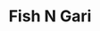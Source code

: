 ---
layout: place
title: "Fish N Gari"
permalink: /california/san-francisco/fish-n-gari.html
stateAbbr: CA
stateName: California
cityName: San Francisco
place_id: ChIJjTEnAuuAhYARB2g4qgYihJg
photos:
  - name: >-
      places/ChIJjTEnAuuAhYARB2g4qgYihJg/photos/AeeoHcLCSLDQeofNSppX--dfVe4KYhui32iX26ylWHHRQ3dKQeRDKonRY4CMn-Zm4crbGoclpqwp5HP_TcGFDu_mjSe9NA-YyvB96QhWHnj-swTj_aDEilemBbe64XBos45ERmC8OmMPU-Hle3X5R0KjNGt1uOfOc_U1CUxp0gC9j_eca6xz2bbtgHp0vnQBI18UGFtHnFBvgysFUDcloZfu9nQNwn7ayVClbrBgn7MKQ7qzs9ibcfpdGxaD9kobL62YolKTFRCPIFvcFYAqSQogR9Z0yKUNklrD3CmeHsomcXvMI-ya0umtAs44tSQytosYt87QdxvQyVBPqtfTcag45veWFfQfgfWg3yNBea2-Q8EttENlLTISstKsxsM3Ke8K9Z-INrEEUCygj8jwT3JMoS24jCq-NdQYEUM_GSO6db_4_gDB
    widthPx: 4032
    heightPx: 3024
    authorAttributions:
      - displayName: Richard on Dauntless
        uri: https://maps.google.com/maps/contrib/115069138198654709788
        photoUri: >-
          https://lh3.googleusercontent.com/a-/ALV-UjVCmWXQL95N8rv16Cb4QCqw_AUBCIZV2DnL_KuTWz_9OpxRosMu=s100-p-k-no-mo
    flagContentUri: >-
      https://www.google.com/local/imagery/report/?cb_client=maps_api_places.places_api&image_key=!1e10!2sCIHM0ogKEICAgICk3rS__gE&hl=en-US
    googleMapsUri: >-
      https://www.google.com/maps/place//data=!3m4!1e2!3m2!1sCIHM0ogKEICAgICk3rS__gE!2e10!4m2!3m1!1s0x808580eb0227318d:0x98842206aa386807
  - name: >-
      places/ChIJjTEnAuuAhYARB2g4qgYihJg/photos/AeeoHcJoK26vcVMljmNaw_k1xT3wrBRBbGnskeCEylpyw6Hcit9IPQAqXTh3vgUdHg0dRVjAHOLLPVvSegZONd5iCw9Ia94wb9F_25IppuZs2HA_op_vhSAFwrAVoSuXVhQwQBOnvGFQ8wuI4vHBHxEvuay2tlW-i1b6Ny_NWx26ZcwRyJwmL7mfVzuVGBK7L_b6MhYLO3ZnMqCTT5MX292u_Og6iTM-SQ9leT1gF_dd6dhAhnOUxDKshrX4ixzq8geJzDUXKgsgOmswKi5d7f9vCQCluIgxB4y7Nr_JfMbR8UfOPoSK-hRY1JmfuXEajVK9Vwqik3wNnulQ4buOSegDpSNInRNUdF3Asl6XhSmk9BQCGjdUUS_yT8xFwfntKzwAP1OFaWx2QO30E-G3rfQCwbjIUfH12EqGsFXyUN84luP2vg
    widthPx: 2688
    heightPx: 1512
    authorAttributions:
      - displayName: Russ Lewis
        uri: https://maps.google.com/maps/contrib/103209757896548505068
        photoUri: >-
          https://lh3.googleusercontent.com/a/ACg8ocKFjMkeLt63lEIgkfdlEXpZ2NRjjSqr7JkymUQjY20FO7Y-cw=s100-p-k-no-mo
    flagContentUri: >-
      https://www.google.com/local/imagery/report/?cb_client=maps_api_places.places_api&image_key=!1e10!2sCIHM0ogKEICAgICxsYP2Cw&hl=en-US
    googleMapsUri: >-
      https://www.google.com/maps/place//data=!3m4!1e2!3m2!1sCIHM0ogKEICAgICxsYP2Cw!2e10!4m2!3m1!1s0x808580eb0227318d:0x98842206aa386807
  - name: >-
      places/ChIJjTEnAuuAhYARB2g4qgYihJg/photos/AeeoHcJKg80P06PeYxmRba2AkTgMXbQcI49PvX_1typVCb2t6U9QlH6uhbvCjQTD1yVD9WcT00FNw0qKhR3eTnx0h84bcIINWC_FW-Z0kM4cgpNRm6t_N1KQQ024RIZCxReXAuYC_aIP6qcLn0PGUNM58hGCAh8vTrRE2gaMhkBTJpvO-3WlyB7eCYLKKPpXjMMcDwIF0t6vnJ210c5W_QWE0EhdZ2dJVoASrr5E0Z9D_WgcP9DogUyAsAXBhtoQC3hd4gNXT-Cnc42xIHp_kDMzbeMDdb4jp3oKrLW0Hn9Av3tOF-hA0TJ61jRJteIyG2ZKh1SmUadipv8T9WtSaDhz8vlzGRFoM88qYlfYdhd-UbQFiValxfk4b1YpaTbNkDB8HDUuVGkAQovCkOAK1kAwKB6Sdad_5LeC5aP3BKjuCOul2m9S
    widthPx: 2688
    heightPx: 1512
    authorAttributions:
      - displayName: Russ Lewis
        uri: https://maps.google.com/maps/contrib/103209757896548505068
        photoUri: >-
          https://lh3.googleusercontent.com/a/ACg8ocKFjMkeLt63lEIgkfdlEXpZ2NRjjSqr7JkymUQjY20FO7Y-cw=s100-p-k-no-mo
    flagContentUri: >-
      https://www.google.com/local/imagery/report/?cb_client=maps_api_places.places_api&image_key=!1e10!2sCIHM0ogKEICAgICxsYP28wE&hl=en-US
    googleMapsUri: >-
      https://www.google.com/maps/place//data=!3m4!1e2!3m2!1sCIHM0ogKEICAgICxsYP28wE!2e10!4m2!3m1!1s0x808580eb0227318d:0x98842206aa386807
  - name: >-
      places/ChIJjTEnAuuAhYARB2g4qgYihJg/photos/AeeoHcJT9s1wyp7qTMRQhIJFBngozqo4NDrtfVJcYbrT2y4509dtlEk6f3PTRbWXkACdE9uu8DT_pxe8xyfctosdcSKTVq5F6ywp1qtOw2pTzuZhag-H7PfM4IlClC_C-z1jkpBiZUOfeGpzVNR_TGj0u6ls8Y-sqKZnLd2sjil7C4dcfK5PVTg3F8Db9VvGM-unApr4f3D5_LGAmqlcTwdxFp1D-0nwSNjAgamD6cY0FPk20n6RMOq8cKjywOeqxXErqiXqoCMHcueX7VBfbOec_FZ88n6iKpzMzex7PscJrobycr83JNpmFfbO9hHwjk7VmSp3UPcj-bEBDIIzdQTJ9CUCCXi-RmIs_V4wMAR0m3qH01lC1Acn5b5A98J0zgrx_VBH_3c9WV9DMFBzHMS0hjZHWmreAxNgRz0hh36lO72ASg
    widthPx: 4032
    heightPx: 3024
    authorAttributions:
      - displayName: Richard on Dauntless
        uri: https://maps.google.com/maps/contrib/115069138198654709788
        photoUri: >-
          https://lh3.googleusercontent.com/a-/ALV-UjVCmWXQL95N8rv16Cb4QCqw_AUBCIZV2DnL_KuTWz_9OpxRosMu=s100-p-k-no-mo
    flagContentUri: >-
      https://www.google.com/local/imagery/report/?cb_client=maps_api_places.places_api&image_key=!1e10!2sCIHM0ogKEICAgICk3rS_ZQ&hl=en-US
    googleMapsUri: >-
      https://www.google.com/maps/place//data=!3m4!1e2!3m2!1sCIHM0ogKEICAgICk3rS_ZQ!2e10!4m2!3m1!1s0x808580eb0227318d:0x98842206aa386807
  - name: >-
      places/ChIJjTEnAuuAhYARB2g4qgYihJg/photos/AeeoHcJiKOWHUmwUk9Optx66ADVF7gRKBIt7tVWK0jeHB4KMEpkWHnD7RL40uSXLFQBHGdyWJ26XM6QoKq_uP_nRZXHNjucWWAK-exJAqHPTSxq9WJEYWUScEZU2-mhBsTd3oBp5orSzwFkgm9EQS6XVBEtTdznOFNvseJ6vCFZJ_lhORvrBY7nkJviRCoUTgTrCqRWOynB5jyUT50zskeRMTeaUY7GeA8F7ZYnpj3nyZdn7SG9X6z2ai__43EB9hCReN4FBnPO0pU206Pn9fYycA8Ub9H7ymLAaQ2en3XA1rtsMWqsh4UfxKlaBkA0p2W8zU3_cwFDhVNe-lEI2n4NK25EM7_2MFgWYXI6F-BVCCvVDe-_UD5pamUJRpe8tIA4N6F1ykw5sIMT8meBke8oUyip4guWxDLSWO3SlO0MF3-LTuw
    widthPx: 2700
    heightPx: 4800
    authorAttributions:
      - displayName: Thomas Gin
        uri: https://maps.google.com/maps/contrib/114627211321712823728
        photoUri: >-
          https://lh3.googleusercontent.com/a/ACg8ocJnHXQNXefOC3aflkMZCHVrtSkvRfGxuy1wR1-8aL5z7QQMdQ=s100-p-k-no-mo
    flagContentUri: >-
      https://www.google.com/local/imagery/report/?cb_client=maps_api_places.places_api&image_key=!1e10!2sCIHM0ogKEICAgICkoNL0Aw&hl=en-US
    googleMapsUri: >-
      https://www.google.com/maps/place//data=!3m4!1e2!3m2!1sCIHM0ogKEICAgICkoNL0Aw!2e10!4m2!3m1!1s0x808580eb0227318d:0x98842206aa386807
  - name: >-
      places/ChIJjTEnAuuAhYARB2g4qgYihJg/photos/AeeoHcJ4dtY9-euvKL0uleygnfB0x3gGpzVl7T9DzgfjDkc4TKVYI4M5MnaGVUI_ZB7UDjKWxXpRf7_-4ezpxXDuqeHIX1baWyzHg3sigXVpjVtUtEapzm43lCrfnsmSPSzPLMJZ_1ij9fcnzDuf3ihap5d3iegHbGzKtlXF3hk2zZgAay3wEt-mFr-k-eH5Xf4fvQOGXjAJIFNGU1yr2DpeIlYoZLNQJQeYQmVApmGRDBGox_1U3G59FT4pqIMbQ06PqkmudTSPn-LvbNOJwLA3yIvzyk7oOES0oNhPLGXCOkrxuSNrBirvPqNG65CBT48m5qZ12h5cnCf-5HxJvaQ-cYFBE2UWpbOK9LTzAbYgBpL2Hdzo52zSUPllzyalbmIejINS1wr8EAOSk_BmFK70XPzBqlImoYiYyWqajofhyCd_j27f
    widthPx: 3024
    heightPx: 4032
    authorAttributions:
      - displayName: Adela Arguijo
        uri: https://maps.google.com/maps/contrib/112537324329674125606
        photoUri: >-
          https://lh3.googleusercontent.com/a/ACg8ocKQ4lE7ImwFicAc5xsES2XSYYU4f9U8r59p_A4wAZml_QuRVw=s100-p-k-no-mo
    flagContentUri: >-
      https://www.google.com/local/imagery/report/?cb_client=maps_api_places.places_api&image_key=!1e10!2sCIHM0ogKEICAgIDk2-ajlgE&hl=en-US
    googleMapsUri: >-
      https://www.google.com/maps/place//data=!3m4!1e2!3m2!1sCIHM0ogKEICAgIDk2-ajlgE!2e10!4m2!3m1!1s0x808580eb0227318d:0x98842206aa386807
  - name: >-
      places/ChIJjTEnAuuAhYARB2g4qgYihJg/photos/AeeoHcLGNZl194ZSDAs1zM0QVIxAfcGuBFbhozdKbv7Wze5_gQzCnbAbdDO5vSdTbadTaDw9-aZE8BvTrn9E2aAPmcp97AsnC7vbaPqgCnoZWT3vRB4bBP50hE3DEfxWj5om9wtBFOgPR5d5gSl6OSIwipqDH15rxVao1ZDugs5GZ5ydwHWhkZKi2z1tcQ1X_cyO_vOzJQYr20AAJbABDf_0jpjAv9EgLcO61flZ7vu7-n2l6er35lVPMMHJmHbzD185M0fZnTYgCBLeMCLNzql_vedv8ERUo-QsrAIEy8Ixl2UTLMY_zrwAyxpVSWlWRvRaAVaX6Qqqvw9yodUDc-VJRJxCk3Slm910ngsX1YXWjfT5ecKKlmydkVokA53w4n1XQ4C3O9ykROj9wzyZERrNcOMcH18w5TLmokwCgwvxsSlP3g
    widthPx: 2240
    heightPx: 3968
    authorAttributions:
      - displayName: Thomas Gin
        uri: https://maps.google.com/maps/contrib/114627211321712823728
        photoUri: >-
          https://lh3.googleusercontent.com/a/ACg8ocJnHXQNXefOC3aflkMZCHVrtSkvRfGxuy1wR1-8aL5z7QQMdQ=s100-p-k-no-mo
    flagContentUri: >-
      https://www.google.com/local/imagery/report/?cb_client=maps_api_places.places_api&image_key=!1e10!2sCIHM0ogKEICAgICk39jXFQ&hl=en-US
    googleMapsUri: >-
      https://www.google.com/maps/place//data=!3m4!1e2!3m2!1sCIHM0ogKEICAgICk39jXFQ!2e10!4m2!3m1!1s0x808580eb0227318d:0x98842206aa386807
  - name: >-
      places/ChIJjTEnAuuAhYARB2g4qgYihJg/photos/AeeoHcLXfjFWSkS2MiIEsxGvqWwOiU1sNgthWcbkETNiyKmnG4e7H360See14Ieg2Q3C5DGBlmGSTMZ829Ta675e82nweNyZlNL7FGl7HNCeF9qz3DlbTKs6EAudK28_l5W3wVmbCXukEepEymhjPLJCsxhhf5eyfx2-LWOynK6K4_cCo0O9Rj_wl3MLV5g14ZYSga2jwPnkoqF83eQ4jF9Hf3B-DMDRIxxIr_yepsIH44CL-GhYJG6zTKBCsh_l9PuWV1O0bz6rbp2j9vb7XCMKY2pLcqEDXDV3lLu7A56q9RAkDAbN-UixbKIaSknW2UbCEez9tLfCGwlu7xXmYEuyS8O_zgk33X7ZIAeRsl0WTEpqD34SGjT166O2Xfs4MYXsJrWfmYrBcpdOzdzy7IaWaXPyK6ecwk7PPTM9j_kBoi1lAmEI
    widthPx: 4032
    heightPx: 3024
    authorAttributions:
      - displayName: Keisuke Watanabe
        uri: https://maps.google.com/maps/contrib/114287817211213245784
        photoUri: >-
          https://lh3.googleusercontent.com/a-/ALV-UjXfHmOsHZw4XuZk3Zbig6reewCPYMdlJPHPomC3gVWA5fdWoxmw=s100-p-k-no-mo
    flagContentUri: >-
      https://www.google.com/local/imagery/report/?cb_client=maps_api_places.places_api&image_key=!1e10!2sCIHM0ogKEICAgICK8PPZzQE&hl=en-US
    googleMapsUri: >-
      https://www.google.com/maps/place//data=!3m4!1e2!3m2!1sCIHM0ogKEICAgICK8PPZzQE!2e10!4m2!3m1!1s0x808580eb0227318d:0x98842206aa386807
  - name: >-
      places/ChIJjTEnAuuAhYARB2g4qgYihJg/photos/AeeoHcJ1YDdOdPXeHhCP4M4knbCPBhv-2-KtkSwjviZf2vk8H7jyvvp150B6_H82WDL5NKmC3DCip9SOr0EW0vzTEF0hUbtwMZ0n0NM-I4muOM6ozVIu0RvI7yo5ZISvlO8gtXNWIOiUMRBbL7qekrZ8ZrTnVWzhCXu60Ih8puHdUnzIaA4Lp97yrcf_-o4sLQQ2ag-seuUNcig0dSuCSL_sFA-RFKvwx1Gf0iapPvjvBbj-6d0pZyYv5T8eQx5wx_iSrvfAes-ke1yKxSaToH29EU0xlqQed2qSge0LeOy4F9nJwxnlL1usISOneUg-wcmyqIzmtrIuDzmEutPvsCAvh8oesbRk-bf4ioSMGLwsyCwrnarfjnphzjm1o29IoIO9Vp0JdIiS-kOkex46OrxR4uvBawHYRITftIX3IqF2nueaew
    widthPx: 4032
    heightPx: 3024
    authorAttributions:
      - displayName: Jackie
        uri: https://maps.google.com/maps/contrib/107782400046739472121
        photoUri: >-
          https://lh3.googleusercontent.com/a/ACg8ocLRqBhPjD3kz-J5TYRS_QLE3yzCECdyrFQH2OVGOkwDczXWJJQ=s100-p-k-no-mo
    flagContentUri: >-
      https://www.google.com/local/imagery/report/?cb_client=maps_api_places.places_api&image_key=!1e10!2sCIHM0ogKEICAgIDG2afKCA&hl=en-US
    googleMapsUri: >-
      https://www.google.com/maps/place//data=!3m4!1e2!3m2!1sCIHM0ogKEICAgIDG2afKCA!2e10!4m2!3m1!1s0x808580eb0227318d:0x98842206aa386807
  - name: >-
      places/ChIJjTEnAuuAhYARB2g4qgYihJg/photos/AeeoHcLXkbZzPGUZWE3mhzC1t5HgSGTz9aTy_emgI-3vGNnoUmyDiUEC1HE0ij021CmIZ6-lP2bfwTp5HTXWFCoYyJEe2C86T4lj7YV4JD74PtiNZJqFj8-F6UjpyVUyDu_t1TYne7by_P-5dlbyk5CLIJwMVScn5omoWKu6wFgKIbJV3-fjC_pKrFBwKaBHkkS871G8ncL-AzygsHMn_A-k-aI1M8_CZxrGOL3WuD9F_P7KmqhiXf_MpQWB5LoZeZYMxKhEnZZFtZrN35uNrgdwSyuc1pV5PwXgofijqlEyQmsWsakhcUgpszavZ7VxeSn12i0Zujnx4NNwVX03itK7YLXIbUFe52SJNNwSqaM4d8WjQPSFApWRJZZRhvT-f3zGsTvFLlvGif2doMoy7nJoaJHiyYc7cj3jxP38cXi3n3swcw
    widthPx: 3968
    heightPx: 2240
    authorAttributions:
      - displayName: Thomas Gin
        uri: https://maps.google.com/maps/contrib/114627211321712823728
        photoUri: >-
          https://lh3.googleusercontent.com/a/ACg8ocJnHXQNXefOC3aflkMZCHVrtSkvRfGxuy1wR1-8aL5z7QQMdQ=s100-p-k-no-mo
    flagContentUri: >-
      https://www.google.com/local/imagery/report/?cb_client=maps_api_places.places_api&image_key=!1e10!2sCIHM0ogKEICAgICk39jXeQ&hl=en-US
    googleMapsUri: >-
      https://www.google.com/maps/place//data=!3m4!1e2!3m2!1sCIHM0ogKEICAgICk39jXeQ!2e10!4m2!3m1!1s0x808580eb0227318d:0x98842206aa386807
address: 1718 Polk St, San Francisco, CA 94109, USA
street: 1718 Polk St
city: San Francisco
state: CA
zip: '94109'
country: USA
neighborhood: Polk Gulch
latitude: '37.792729'
longitude: '-122.420919'
accessibility_options:
  wheelchairAccessibleEntrance: true
  wheelchairAccessibleRestroom: true
  wheelchairAccessibleSeating: true
business_status: OPERATIONAL
name: Fish N Gari
google_maps_links:
  directionsUri: >-
    https://www.google.com/maps/dir//''/data=!4m7!4m6!1m1!4e2!1m2!1m1!1s0x808580eb0227318d:0x98842206aa386807!3e0
  placeUri: https://maps.google.com/?cid=10989946402711824391
  writeAReviewUri: >-
    https://www.google.com/maps/place//data=!4m3!3m2!1s0x808580eb0227318d:0x98842206aa386807!12e1
  reviewsUri: >-
    https://www.google.com/maps/place//data=!4m4!3m3!1s0x808580eb0227318d:0x98842206aa386807!9m1!1b1
  photosUri: >-
    https://www.google.com/maps/place//data=!4m3!3m2!1s0x808580eb0227318d:0x98842206aa386807!10e5
primary_type: Japanese Restaurant
opening_hours:
  regular: null
  current: null
secondary_opening_hours:
  regular:
    weekdayDescriptions: null
    type: null
  current:
    weekdayDescriptions: null
    type: null
phone: (415) 814-3889
price_level: PRICE_LEVEL_MODERATE
price_range: null
rating: '4.2'
rating_count: 119
website: http://orderfishngari.com/
description: >-
  Informal Japanese restaurant serving sushi, teriyaki & udon noodles for
  dine-in or delivery.
reviews:
  - name: >-
      places/ChIJjTEnAuuAhYARB2g4qgYihJg/reviews/ChZDSUhNMG9nS0VJQ0FnSUN4c1lQMk13EAE
    relativePublishTimeDescription: a year ago
    rating: 5
    text:
      text: >-
        If you're looking for great sushi,  this is a place to visit. It is a
        small place with limited seating and only one chef. So if there's a lot
        of people expect the service to be slow. We had the sea urchin which was
        very fishy and ocean flavored. Be sure to ask for the price if you're
        looking to order this for it was very expensive but I felt we got a
        large amount for the money. I had the beef teriyaki bento and we thought
        the amount of beef was a little on the small side. We were the only ones
        dining in on a weekend but it seemed like they were doing a lot of
        takeout orders. If you're on Polk Street and looking for some great
        sushi, this is the place.
      languageCode: en
    originalText:
      text: >-
        If you're looking for great sushi,  this is a place to visit. It is a
        small place with limited seating and only one chef. So if there's a lot
        of people expect the service to be slow. We had the sea urchin which was
        very fishy and ocean flavored. Be sure to ask for the price if you're
        looking to order this for it was very expensive but I felt we got a
        large amount for the money. I had the beef teriyaki bento and we thought
        the amount of beef was a little on the small side. We were the only ones
        dining in on a weekend but it seemed like they were doing a lot of
        takeout orders. If you're on Polk Street and looking for some great
        sushi, this is the place.
      languageCode: en
    authorAttribution:
      displayName: Russ Lewis
      uri: https://www.google.com/maps/contrib/103209757896548505068/reviews
      photoUri: >-
        https://lh3.googleusercontent.com/a/ACg8ocKFjMkeLt63lEIgkfdlEXpZ2NRjjSqr7JkymUQjY20FO7Y-cw=s128-c0x00000000-cc-rp-mo-ba5
    publishTime: '2023-05-20T02:19:54.320416Z'
    flagContentUri: >-
      https://www.google.com/local/review/rap/report?postId=ChZDSUhNMG9nS0VJQ0FnSUN4c1lQMk13EAE&d=17924085&t=1
    googleMapsUri: >-
      https://www.google.com/maps/reviews/data=!4m6!14m5!1m4!2m3!1sChZDSUhNMG9nS0VJQ0FnSUN4c1lQMk13EAE!2m1!1s0x808580eb0227318d:0x98842206aa386807
  - name: >-
      places/ChIJjTEnAuuAhYARB2g4qgYihJg/reviews/ChZDSUhNMG9nS0VJQ0FnSUNZbGZMRGJREAE
    relativePublishTimeDescription: 5 years ago
    rating: 5
    text:
      text: >-
        I'm not a sushi expert,  have only been to Japan once,  but I am from
        New York!


        I can't compare to other SF sushi places.

        I can say,  the service here was exemplary,  attentive, without being
        pushy and when I asked for a recommendation of one roll versus another, 
        he actually gave me a recommendation,  which I took and was very
        pleased.

        Having drunk a ton of fresh green tea in Vietnam,  I'm not accustomed to
        dry green tea, but I really liked what they offered and they were kind
        enough to fetch the bag and let me take a picture. I'll find it before I
        leave California.

        I had two rolls, and they were top notch.  Had four pieces of sushi
        because I was still craving a bit of protein and wanted to check out
        their fish. Also perfect.

        I started out with edamame and was very pleased that they were obviously
        very fresh and perfectly boiled and salted with kosher salt.

        Lastly,  the large, hot sake, was hot,  but not too hot.  They obviously
        knew to keep the temperature below 180° , the point alcohol boils.  If
        only those sushi places in southern California understood that.


        All,  in all,  I simply can't see how you would be disappointed here. 
        It has a homey,  comfortable feel that makes even a New Yorker like me,
        feel at home.
      languageCode: en
    originalText:
      text: >-
        I'm not a sushi expert,  have only been to Japan once,  but I am from
        New York!


        I can't compare to other SF sushi places.

        I can say,  the service here was exemplary,  attentive, without being
        pushy and when I asked for a recommendation of one roll versus another, 
        he actually gave me a recommendation,  which I took and was very
        pleased.

        Having drunk a ton of fresh green tea in Vietnam,  I'm not accustomed to
        dry green tea, but I really liked what they offered and they were kind
        enough to fetch the bag and let me take a picture. I'll find it before I
        leave California.

        I had two rolls, and they were top notch.  Had four pieces of sushi
        because I was still craving a bit of protein and wanted to check out
        their fish. Also perfect.

        I started out with edamame and was very pleased that they were obviously
        very fresh and perfectly boiled and salted with kosher salt.

        Lastly,  the large, hot sake, was hot,  but not too hot.  They obviously
        knew to keep the temperature below 180° , the point alcohol boils.  If
        only those sushi places in southern California understood that.


        All,  in all,  I simply can't see how you would be disappointed here. 
        It has a homey,  comfortable feel that makes even a New Yorker like me,
        feel at home.
      languageCode: en
    authorAttribution:
      displayName: Richard on Dauntless
      uri: https://www.google.com/maps/contrib/115069138198654709788/reviews
      photoUri: >-
        https://lh3.googleusercontent.com/a-/ALV-UjVCmWXQL95N8rv16Cb4QCqw_AUBCIZV2DnL_KuTWz_9OpxRosMu=s128-c0x00000000-cc-rp-mo-ba5
    publishTime: '2019-04-16T21:00:56.020226Z'
    flagContentUri: >-
      https://www.google.com/local/review/rap/report?postId=ChZDSUhNMG9nS0VJQ0FnSUNZbGZMRGJREAE&d=17924085&t=1
    googleMapsUri: >-
      https://www.google.com/maps/reviews/data=!4m6!14m5!1m4!2m3!1sChZDSUhNMG9nS0VJQ0FnSUNZbGZMRGJREAE!2m1!1s0x808580eb0227318d:0x98842206aa386807
  - name: >-
      places/ChIJjTEnAuuAhYARB2g4qgYihJg/reviews/ChZDSUhNMG9nS0VJQ0FnSURncnRhWmNREAE
    relativePublishTimeDescription: 6 years ago
    rating: 5
    text:
      text: >-
        This place is awesome.  Excellent friendly customer service from the
        moment we walked in until the moment we walked out.  We loved everything
        we got--gyoza potstickers, red dragon roll, unagi, yellowtail, and
        philly.  Good priced sushi and beer.  Also, second order of hot sake is
        only $1.  Definitely making this our go to sushi joint.  I could tell
        there was a lot of return customers in there.  One lady even gave our
        server a hug on the way out !
      languageCode: en
    originalText:
      text: >-
        This place is awesome.  Excellent friendly customer service from the
        moment we walked in until the moment we walked out.  We loved everything
        we got--gyoza potstickers, red dragon roll, unagi, yellowtail, and
        philly.  Good priced sushi and beer.  Also, second order of hot sake is
        only $1.  Definitely making this our go to sushi joint.  I could tell
        there was a lot of return customers in there.  One lady even gave our
        server a hug on the way out !
      languageCode: en
    authorAttribution:
      displayName: Mariah Streck
      uri: https://www.google.com/maps/contrib/107264521420322061998/reviews
      photoUri: >-
        https://lh3.googleusercontent.com/a-/ALV-UjXDPFigiQTWpmSwWxF3RBNBgmm_S_WFYSj-hR_uW6DwcB1cjeWG=s128-c0x00000000-cc-rp-mo-ba5
    publishTime: '2018-06-20T17:09:04.468Z'
    flagContentUri: >-
      https://www.google.com/local/review/rap/report?postId=ChZDSUhNMG9nS0VJQ0FnSURncnRhWmNREAE&d=17924085&t=1
    googleMapsUri: >-
      https://www.google.com/maps/reviews/data=!4m6!14m5!1m4!2m3!1sChZDSUhNMG9nS0VJQ0FnSURncnRhWmNREAE!2m1!1s0x808580eb0227318d:0x98842206aa386807
  - name: >-
      places/ChIJjTEnAuuAhYARB2g4qgYihJg/reviews/ChdDSUhNMG9nS0VJQ0FnSURIdDRQYm1BRRAB
    relativePublishTimeDescription: 6 months ago
    rating: 1
    text:
      text: >-
        The worst sushi I ever had. The rice were hard and the avocados rotten.
        The udon was really weird and had a strange moldy taste to it. The
        interior is also old and dusty and untidy. Stay away!
      languageCode: en
    originalText:
      text: >-
        The worst sushi I ever had. The rice were hard and the avocados rotten.
        The udon was really weird and had a strange moldy taste to it. The
        interior is also old and dusty and untidy. Stay away!
      languageCode: en
    authorAttribution:
      displayName: Johanna Svedberg
      uri: https://www.google.com/maps/contrib/109155703432979797634/reviews
      photoUri: >-
        https://lh3.googleusercontent.com/a-/ALV-UjUeKDLEVjfDVuZq_Li5pr4fAt4uGqwiUiWbOIOEGytARrIB10Mt=s128-c0x00000000-cc-rp-mo
    publishTime: '2024-09-20T21:35:52.828366Z'
    flagContentUri: >-
      https://www.google.com/local/review/rap/report?postId=ChdDSUhNMG9nS0VJQ0FnSURIdDRQYm1BRRAB&d=17924085&t=1
    googleMapsUri: >-
      https://www.google.com/maps/reviews/data=!4m6!14m5!1m4!2m3!1sChdDSUhNMG9nS0VJQ0FnSURIdDRQYm1BRRAB!2m1!1s0x808580eb0227318d:0x98842206aa386807
  - name: >-
      places/ChIJjTEnAuuAhYARB2g4qgYihJg/reviews/ChdDSUhNMG9nS0VJQ0FnSURHMmFmS3NBRRAB
    relativePublishTimeDescription: 3 years ago
    rating: 5
    text:
      text: >-
        Extremely kind staff. Went the extra mile to separate sushi with gluten
        from the rest. I ordered several platters and they helped me walk the
        food to my place. Tom and Wendy, if you read this - thank you for a
        really great experience!!
      languageCode: en
    originalText:
      text: >-
        Extremely kind staff. Went the extra mile to separate sushi with gluten
        from the rest. I ordered several platters and they helped me walk the
        food to my place. Tom and Wendy, if you read this - thank you for a
        really great experience!!
      languageCode: en
    authorAttribution:
      displayName: Jackie
      uri: https://www.google.com/maps/contrib/107782400046739472121/reviews
      photoUri: >-
        https://lh3.googleusercontent.com/a/ACg8ocLRqBhPjD3kz-J5TYRS_QLE3yzCECdyrFQH2OVGOkwDczXWJJQ=s128-c0x00000000-cc-rp-mo-ba3
    publishTime: '2021-12-03T05:45:24.583652Z'
    flagContentUri: >-
      https://www.google.com/local/review/rap/report?postId=ChdDSUhNMG9nS0VJQ0FnSURHMmFmS3NBRRAB&d=17924085&t=1
    googleMapsUri: >-
      https://www.google.com/maps/reviews/data=!4m6!14m5!1m4!2m3!1sChdDSUhNMG9nS0VJQ0FnSURHMmFmS3NBRRAB!2m1!1s0x808580eb0227318d:0x98842206aa386807
parking_options:
  valetParking: false
payment_options:
  acceptsCreditCards: true
  acceptsDebitCards: true
  acceptsCashOnly: false
  acceptsNfc: true
allow_dogs: null
curbside_pickup: null
delivery: true
dine_in: true
good_for_children: true
good_for_groups: null
good_for_sports: false
live_music: false
menu_for_children: false
outdoor_seating: false
reservable: true
restroom: true
serves_beer: true
serves_breakfast: null
serves_brunch: null
serves_cocktails: null
serves_coffee: false
serves_dinner: true
serves_dessert: true
serves_lunch: true
serves_vegetarian_food: null
serves_wine: true
takeout: true

---